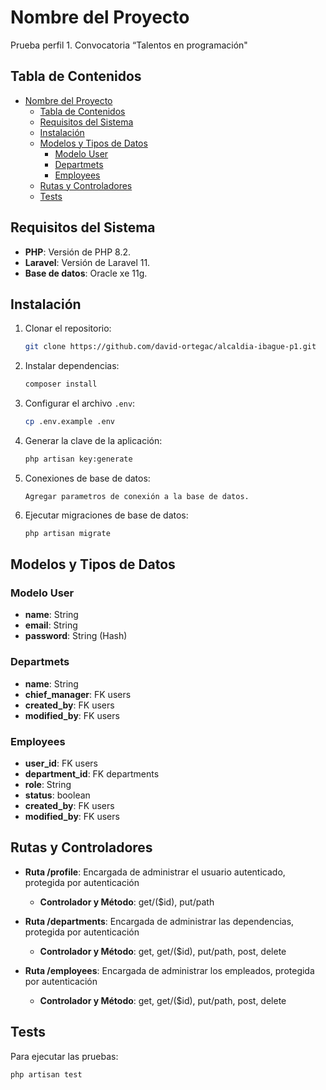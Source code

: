# Nombre del Proyecto

Prueba perfil 1. Convocatoria “Talentos en programación"

## Tabla de Contenidos

- [Nombre del Proyecto](#nombre-del-proyecto)
  - [Tabla de Contenidos](#tabla-de-contenidos)
  - [Requisitos del Sistema](#requisitos-del-sistema)
  - [Instalación](#instalación)
  - [Modelos y Tipos de Datos](#modelos-y-tipos-de-datos)
    - [Modelo User](#modelo-user)
    - [Departmets](#departmets)
    - [Employees](#employees)
  - [Rutas y Controladores](#rutas-y-controladores)
  - [Tests](#tests)

## Requisitos del Sistema

- **PHP**: Versión de PHP 8.2.
- **Laravel**: Versión de Laravel 11.
- **Base de datos**: Oracle xe 11g.

## Instalación

1. Clonar el repositorio:
    ```sh
    git clone https://github.com/david-ortegac/alcaldia-ibague-p1.git
    ```
2. Instalar dependencias:
    ```sh
    composer install
    ```
3. Configurar el archivo `.env`:
    ```sh
    cp .env.example .env
    ```
4. Generar la clave de la aplicación:
    ```sh
    php artisan key:generate
    ```
5. Conexiones de base de datos:
    ```
    Agregar parametros de conexión a la base de datos.
    ```
6. Ejecutar migraciones de base de datos:
    ```sh
    php artisan migrate
    ```

## Modelos y Tipos de Datos

### Modelo User

- **name**: String
- **email**: String
- **password**: String (Hash)

### Departmets

- **name**: String
- **chief_manager**: FK users
- **created_by**: FK users
- **modified_by**: FK users

### Employees

- **user_id**: FK users
- **department_id**: FK departments
- **role**: String
- **status**: boolean
- **created_by**: FK users
- **modified_by**: FK users

## Rutas y Controladores

- **Ruta /profile**: Encargada de administrar el usuario autenticado, protegida por autenticación
  - **Controlador y Método**: get/($id), put/path

- **Ruta /departments**: Encargada de administrar las dependencias, protegida por autenticación
  - **Controlador y Método**: get, get/($id), put/path, post, delete

- **Ruta /employees**: Encargada de administrar los empleados, protegida por autenticación
  - **Controlador y Método**: get, get/($id), put/path, post, delete

## Tests

Para ejecutar las pruebas:
```sh
php artisan test

